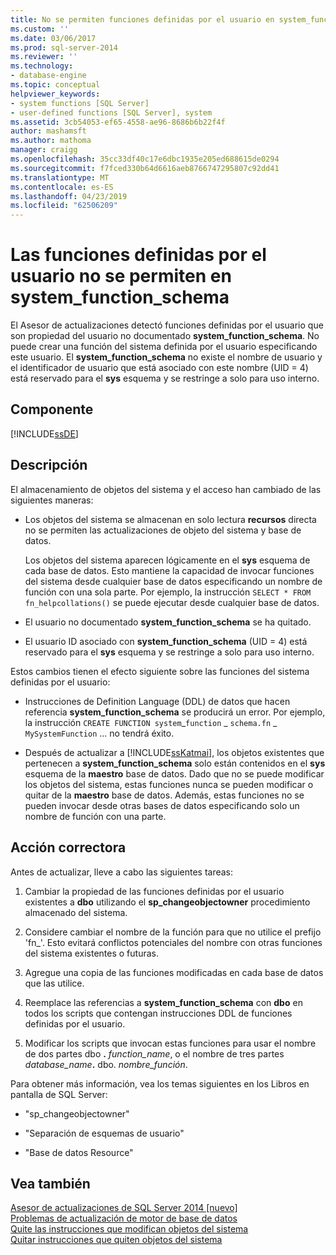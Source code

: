 ```yaml
---
title: No se permiten funciones definidas por el usuario en system_function_schema | Microsoft Docs
ms.custom: ''
ms.date: 03/06/2017
ms.prod: sql-server-2014
ms.reviewer: ''
ms.technology:
- database-engine
ms.topic: conceptual
helpviewer_keywords:
- system functions [SQL Server]
- user-defined functions [SQL Server], system
ms.assetid: 3cb54053-ef65-4558-ae96-8686b6b22f4f
author: mashamsft
ms.author: mathoma
manager: craigg
ms.openlocfilehash: 35cc33df40c17e6dbc1935e205ed688615de0294
ms.sourcegitcommit: f7fced330b64d6616aeb8766747295807c92dd41
ms.translationtype: MT
ms.contentlocale: es-ES
ms.lasthandoff: 04/23/2019
ms.locfileid: "62506209"
---
```

# <a name="user-defined-functions-are-not-allowed-in-systemfunctionschema"></a>Las funciones definidas por el usuario no se permiten en system_function_schema
  El Asesor de actualizaciones detectó funciones definidas por el usuario que son propiedad del usuario no documentado **system_function_schema**. No puede crear una función del sistema definida por el usuario especificando este usuario. El **system_function_schema** no existe el nombre de usuario y el identificador de usuario que está asociado con este nombre (UID = 4) está reservado para el **sys** esquema y se restringe a solo para uso interno.  
  
## <a name="component"></a>Componente  
 [!INCLUDE[ssDE](../../includes/ssde-md.md)]  
  
## <a name="description"></a>Descripción  
 El almacenamiento de objetos del sistema y el acceso han cambiado de las siguientes maneras:  
  
-   Los objetos del sistema se almacenan en solo lectura **recursos** directa no se permiten las actualizaciones de objeto del sistema y base de datos.  
  
     Los objetos del sistema aparecen lógicamente en el **sys** esquema de cada base de datos. Esto mantiene la capacidad de invocar funciones del sistema desde cualquier base de datos especificando un nombre de función con una sola parte. Por ejemplo, la instrucción `SELECT * FROM fn_helpcollations()` se puede ejecutar desde cualquier base de datos.  
  
-   El usuario no documentado **system_function_schema** se ha quitado.  
  
-   El usuario ID asociado con **system_function_schema** (UID = 4) está reservado para el **sys** esquema y se restringe a solo para uso interno.  
  
 Estos cambios tienen el efecto siguiente sobre las funciones del sistema definidas por el usuario:  
  
-   Instrucciones de Definition Language (DDL) de datos que hacen referencia **system_function_schema** se producirá un error. Por ejemplo, la instrucción `CREATE FUNCTION system`_`function` \_ `schema.fn` \_ `MySystemFunction` ... no tendrá éxito.  
  
-   Después de actualizar a [!INCLUDE[ssKatmai](../../includes/sskatmai-md.md)], los objetos existentes que pertenecen a **system_function_schema** solo están contenidos en el **sys** esquema de la **maestro** base de datos. Dado que no se puede modificar los objetos del sistema, estas funciones nunca se pueden modificar o quitar de la **maestro** base de datos. Además, estas funciones no se pueden invocar desde otras bases de datos especificando solo un nombre de función con una parte.  
  
## <a name="corrective-action"></a>Acción correctora  
 Antes de actualizar, lleve a cabo las siguientes tareas:  
  
1.  Cambiar la propiedad de las funciones definidas por el usuario existentes a **dbo** utilizando el **sp_changeobjectowner** procedimiento almacenado del sistema.  
  
2.  Considere cambiar el nombre de la función para que no utilice el prefijo 'fn_'. Esto evitará conflictos potenciales del nombre con otras funciones del sistema existentes o futuras.  
  
3.  Agregue una copia de las funciones modificadas en cada base de datos que las utilice.  
  
4.  Reemplace las referencias a **system_function_schema** con **dbo** en todos los scripts que contengan instrucciones DDL de funciones definidas por el usuario.  
  
5.  Modificar los scripts que invocan estas funciones para usar el nombre de dos partes dbo **.** _function_name_, o el nombre de tres partes _database_name_**.** dbo. *nombre_función*.  
  
 Para obtener más información, vea los temas siguientes en los Libros en pantalla de SQL Server:  
  
-   "sp_changeobjectowner"  
  
-   "Separación de esquemas de usuario"  
  
-   "Base de datos Resource"  
  
## <a name="see-also"></a>Vea también  
 [Asesor de actualizaciones de SQL Server 2014 &#91;nuevo&#93;](sql-server-2014-upgrade-advisor.md)   
 [Problemas de actualización de motor de base de datos](../../../2014/sql-server/install/database-engine-upgrade-issues.md)   
 [Quite las instrucciones que modifican objetos del sistema](../../../2014/sql-server/install/remove-statements-that-modify-system-objects.md)   
 [Quitar instrucciones que quiten objetos del sistema](../../../2014/sql-server/install/remove-statements-that-drop-system-objects.md)  
  
  
